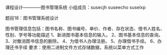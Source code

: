 课程设计————图书管理系统
小组成员：susecjh suseecho suselxp

题目18：图书管理系统设计

图书管理信息包括：图书名称、图书编号、单价、作者、存在状态、借书人姓名、性别、学号等功能描述
1、新进图书基本信息的输入。
2、图书基本信息的查询。
3、对撤消图书信息的删除。
4、为借书人办理注册。
5、办理借书手续。
6、办理还书手续
要求：使用二进制文件方式存储数据，系统以菜单方式工作
